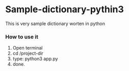 # Sample-dictionary-pythin3
This is very sample dictionary worten in python

### How to use it
1. Open terminal 
2. cd /project-dir
3. type: python3 app.py
4. done.
